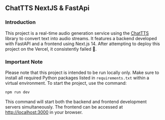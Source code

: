 ## ChatTTS NextJS & FastApi

### Introduction

This project is a real-time audio generation service using the [ChatTTS](https://github.com/2noise/ChatTTS) library to convert text into audio streams. It features a backend developed with FastAPI and a frontend using Next.js 14. After attempting to deploy this project on the Vercel, it consistently failed 🥲.

### Important Note

Please note that this project is intended to be run locally only. Make sure to install all required Python packages listed in `requirements.txt` within a virtual environment. To start the project, use the command:

```bash
npm run dev
```

This command will start both the backend and frontend development servers simultaneously. The frontend can be accessed at [http://localhost:3000](http://localhost:3000) in your browser.
